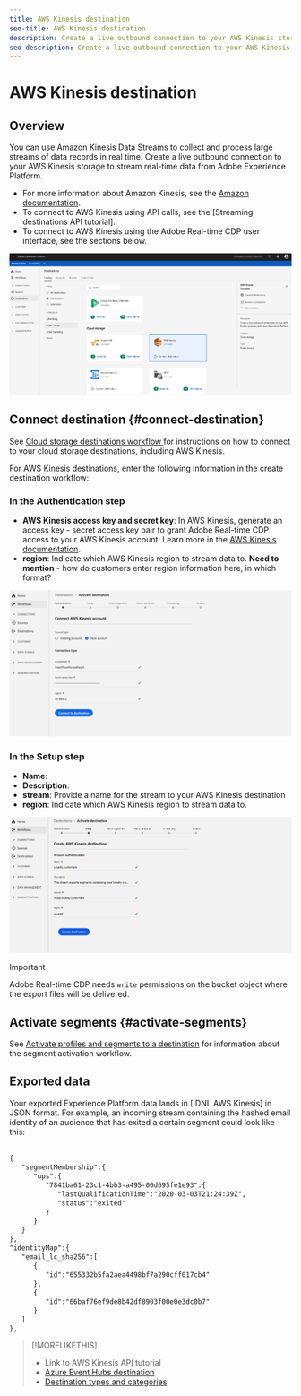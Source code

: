```yaml
---
title: AWS Kinesis destination
seo-title: AWS Kinesis destination
description: Create a live outbound connection to your AWS Kinesis storage to stream data from Adobe Experience Platform.
seo-description: Create a live outbound connection to your AWS Kinesis storage to stream data from Adobe Experience Platform.
---
```


# AWS Kinesis destination

## Overview

You can use Amazon Kinesis Data Streams to collect and process large streams of data records in real time. Create a live outbound connection to your AWS Kinesis storage to stream real-time data from Adobe Experience Platform. 

* For more information about Amazon Kinesis, see the [Amazon documentation](https://docs.aws.amazon.com/streams/latest/dev/introduction.html).
* To connect to AWS Kinesis using API calls, see the [Streaming destinations API tutorial].
* To connect to AWS Kinesis using the Adobe Real-time CDP user interface, see the sections below.

![AWS Kinesis in the UI](/help/rtcdp/destinations/assets/aws-kinesis-destination.png)

## Connect destination {#connect-destination}

See [Cloud storage destinations workflow ](/help/rtcdp/destinations/cloud-storage-destinations-workflow.md)for instructions on how to connect to your cloud storage destinations, including AWS Kinesis. 

For AWS Kinesis destinations, enter the following information in the create destination workflow:

### In the Authentication step

* **AWS Kinesis access key and secret key**: In AWS Kinesis, generate an access key - secret access key pair to grant Adobe Real-time CDP access to your AWS Kinesis account. Learn more in the [AWS Kinesis documentation](https://docs.aws.amazon.com/IAM/latest/UserGuide/id_credentials_access-keys.html).
* **region**: Indicate which AWS Kinesis region to stream data to. **Need to mention** - how do customers enter region information here, in which format?

![Input fields in the authentication step](/help/rtcdp/destinations/assets/aws-kinesis-authentication-step.png)

### In the Setup step

* **Name**: 
* **Description**: 
* **stream**: Provide a name for the stream to your AWS Kinesis destination
* **region**: Indicate which AWS Kinesis region to stream data to. 

![Input fields in the setup step](/help/rtcdp/destinations/assets/aws-kinesis-setup-step.png)

>[!IMPORTANT]
>
>Adobe Real-time CDP needs `write` permissions on the bucket object where the export files will be delivered.

## Activate segments {#activate-segments}

See [Activate profiles and segments to a destination](/help/rtcdp/destinations/activate-destinations.md) for information about the segment activation workflow.

## Exported data

Your exported Experience Platform data lands in [!DNL AWS Kinesis] in JSON format. For example, an incoming stream containing the hashed email identity of an audience that has exited a certain segment could look like this:

```

{
   "segmentMembership":{
      "ups":{
         "7841ba61-23c1-4bb3-a495-00d695fe1e93":{
            "lastQualificationTime":"2020-03-03T21:24:39Z",
            "status":"exited"
         }
      }
   }
},
"identityMap":{
   "email_lc_sha256":[
      {
         "id":"655332b5fa2aea4498bf7a290cff017cb4"
      },
      {
         "id":"66baf76ef9de8b42df8903f00e0e3dc0b7"
      }
   ]
},

```



>[!MORELIKETHIS]
>
>* Link to AWS Kinesis API tutorial
>* [Azure Event Hubs destination](/help/rtcdp/destinations/azure-event-hubs-destination.md)
>* [Destination types and categories](/help/rtcdp/destinations/destination-types.md) 
